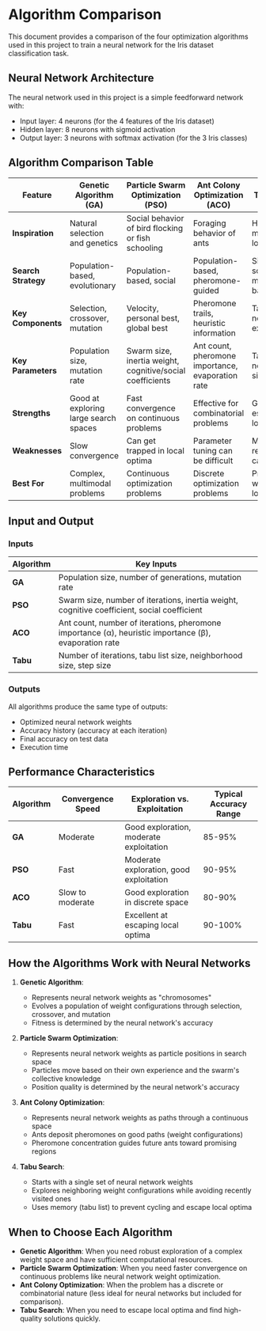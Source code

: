 # Algorithm Comparison

This document provides a comparison of the four optimization algorithms used in this project to train a neural network for the Iris dataset classification task.

## Neural Network Architecture

The neural network used in this project is a simple feedforward network with:
- Input layer: 4 neurons (for the 4 features of the Iris dataset)
- Hidden layer: 8 neurons with sigmoid activation
- Output layer: 3 neurons with softmax activation (for the 3 Iris classes)

## Algorithm Comparison Table

| Feature | Genetic Algorithm (GA) | Particle Swarm Optimization (PSO) | Ant Colony Optimization (ACO) | Tabu Search |
|---------|------------------------|-----------------------------------|-------------------------------|------------|
| **Inspiration** | Natural selection and genetics | Social behavior of bird flocking or fish schooling | Foraging behavior of ants | Human memory and local search |
| **Search Strategy** | Population-based, evolutionary | Population-based, social | Population-based, pheromone-guided | Single-solution, memory-based |
| **Key Components** | Selection, crossover, mutation | Velocity, personal best, global best | Pheromone trails, heuristic information | Tabu list, neighborhood exploration |
| **Key Parameters** | Population size, mutation rate | Swarm size, inertia weight, cognitive/social coefficients | Ant count, pheromone importance, evaporation rate | Tabu list size, neighborhood size, step size |
| **Strengths** | Good at exploring large search spaces | Fast convergence on continuous problems | Effective for combinatorial problems | Good at escaping local optima |
| **Weaknesses** | Slow convergence | Can get trapped in local optima | Parameter tuning can be difficult | Memory requirements can be high |
| **Best For** | Complex, multimodal problems | Continuous optimization problems | Discrete optimization problems | Problems with many local optima |

## Input and Output

### Inputs

| Algorithm | Key Inputs |
|-----------|------------|
| **GA** | Population size, number of generations, mutation rate |
| **PSO** | Swarm size, number of iterations, inertia weight, cognitive coefficient, social coefficient |
| **ACO** | Ant count, number of iterations, pheromone importance (α), heuristic importance (β), evaporation rate |
| **Tabu** | Number of iterations, tabu list size, neighborhood size, step size |

### Outputs

All algorithms produce the same type of outputs:
- Optimized neural network weights
- Accuracy history (accuracy at each iteration)
- Final accuracy on test data
- Execution time

## Performance Characteristics

| Algorithm | Convergence Speed | Exploration vs. Exploitation | Typical Accuracy Range |
|-----------|-------------------|------------------------------|------------------------|
| **GA** | Moderate | Good exploration, moderate exploitation | 85-95% |
| **PSO** | Fast | Moderate exploration, good exploitation | 90-95% |
| **ACO** | Slow to moderate | Good exploration in discrete space | 80-90% |
| **Tabu** | Fast | Excellent at escaping local optima | 90-100% |

## How the Algorithms Work with Neural Networks

1. **Genetic Algorithm**:
   - Represents neural network weights as "chromosomes"
   - Evolves a population of weight configurations through selection, crossover, and mutation
   - Fitness is determined by the neural network's accuracy

2. **Particle Swarm Optimization**:
   - Represents neural network weights as particle positions in search space
   - Particles move based on their own experience and the swarm's collective knowledge
   - Position quality is determined by the neural network's accuracy

3. **Ant Colony Optimization**:
   - Represents neural network weights as paths through a continuous space
   - Ants deposit pheromones on good paths (weight configurations)
   - Pheromone concentration guides future ants toward promising regions

4. **Tabu Search**:
   - Starts with a single set of neural network weights
   - Explores neighboring weight configurations while avoiding recently visited ones
   - Uses memory (tabu list) to prevent cycling and escape local optima

## When to Choose Each Algorithm

- **Genetic Algorithm**: When you need robust exploration of a complex weight space and have sufficient computational resources.
- **Particle Swarm Optimization**: When you need faster convergence on continuous problems like neural network weight optimization.
- **Ant Colony Optimization**: When the problem has a discrete or combinatorial nature (less ideal for neural networks but included for comparison).
- **Tabu Search**: When you need to escape local optima and find high-quality solutions quickly.
